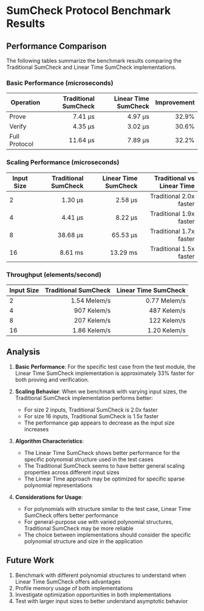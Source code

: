 # SumCheck Protocol Benchmark Results

## Performance Comparison

The following tables summarize the benchmark results comparing the Traditional SumCheck and Linear Time SumCheck implementations.

### Basic Performance (microseconds)

| Operation | Traditional SumCheck | Linear Time SumCheck | Improvement |
|-----------|--------------------:|---------------------:|------------:|
| Prove     | 7.41 µs             | 4.97 µs              | 32.9%       |
| Verify    | 4.35 µs             | 3.02 µs              | 30.6%       |
| Full Protocol | 11.64 µs        | 7.89 µs              | 32.2%       |

### Scaling Performance (microseconds)

| Input Size | Traditional SumCheck | Linear Time SumCheck | Traditional vs Linear Time |
|------------|--------------------:|---------------------:|---------------------------:|
| 2          | 1.30 µs             | 2.58 µs              | Traditional 2.0x faster    |
| 4          | 4.41 µs             | 8.22 µs              | Traditional 1.9x faster    |
| 8          | 38.68 µs            | 65.53 µs             | Traditional 1.7x faster    |
| 16         | 8.61 ms             | 13.29 ms             | Traditional 1.5x faster    |

### Throughput (elements/second)

| Input Size | Traditional SumCheck | Linear Time SumCheck |
|------------|--------------------:|---------------------:|
| 2          | 1.54 Melem/s        | 0.77 Melem/s         |
| 4          | 907 Kelem/s         | 487 Kelem/s          |
| 8          | 207 Kelem/s         | 122 Kelem/s          |
| 16         | 1.86 Kelem/s        | 1.20 Kelem/s         |

## Analysis

1. **Basic Performance**: For the specific test case from the test module, the Linear Time SumCheck implementation is approximately 33% faster for both proving and verification.

2. **Scaling Behavior**: When we benchmark with varying input sizes, the Traditional SumCheck implementation performs better:
   - For size 2 inputs, Traditional SumCheck is 2.0x faster
   - For size 16 inputs, Traditional SumCheck is 1.5x faster
   - The performance gap appears to decrease as the input size increases

3. **Algorithm Characteristics**:
   - The Linear Time SumCheck shows better performance for the specific polynomial structure used in the test cases
   - The Traditional SumCheck seems to have better general scaling properties across different input sizes
   - The Linear Time approach may be optimized for specific sparse polynomial representations

4. **Considerations for Usage**:
   - For polynomials with structure similar to the test case, Linear Time SumCheck offers better performance
   - For general-purpose use with varied polynomial structures, Traditional SumCheck may be more reliable
   - The choice between implementations should consider the specific polynomial structure and size in the application

## Future Work

1. Benchmark with different polynomial structures to understand when Linear Time SumCheck offers advantages
2. Profile memory usage of both implementations
3. Investigate optimization opportunities in both implementations
4. Test with larger input sizes to better understand asymptotic behavior